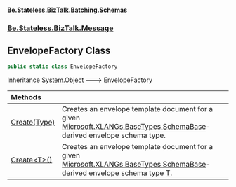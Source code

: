 #### [Be.Stateless.BizTalk.Batching.Schemas](README.md 'README')
### [Be.Stateless.BizTalk.Message](Be.Stateless.BizTalk.Message.md 'Be.Stateless.BizTalk.Message')

## EnvelopeFactory Class

```csharp
public static class EnvelopeFactory
```

Inheritance [System.Object](https://docs.microsoft.com/en-us/dotnet/api/System.Object 'System.Object') &#129106; EnvelopeFactory

| Methods | |
| :--- | :--- |
| [Create(Type)](EnvelopeFactory.Create(Type).md 'Be.Stateless.BizTalk.Message.EnvelopeFactory.Create(System.Type)') | Creates an envelope template document for a given [Microsoft.XLANGs.BaseTypes.SchemaBase](https://docs.microsoft.com/en-us/dotnet/api/Microsoft.XLANGs.BaseTypes.SchemaBase 'Microsoft.XLANGs.BaseTypes.SchemaBase')-derived envelope schema type. |
| [Create&lt;T&gt;()](EnvelopeFactory.Create_T_().md 'Be.Stateless.BizTalk.Message.EnvelopeFactory.Create<T>()') | Creates an envelope template document for a given [Microsoft.XLANGs.BaseTypes.SchemaBase](https://docs.microsoft.com/en-us/dotnet/api/Microsoft.XLANGs.BaseTypes.SchemaBase 'Microsoft.XLANGs.BaseTypes.SchemaBase')-derived envelope schema type [T](EnvelopeFactory.Create_T_().md#Be.Stateless.BizTalk.Message.EnvelopeFactory.Create_T_().T 'Be.Stateless.BizTalk.Message.EnvelopeFactory.Create<T>().T'). |
